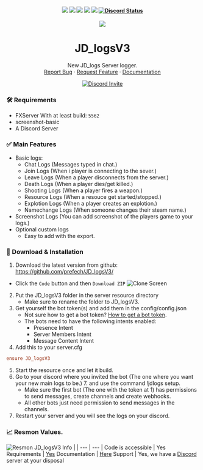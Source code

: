 <h4 align="center">
	<img src="https://img.shields.io/github/release/Prefech/JD_logsV3.png">
	<img src="https://img.shields.io/github/last-commit/Prefech/JD_logsV3">
	<img src="https://img.shields.io/github/license/Prefech/JD_logsV3.png">
	<img src="https://img.shields.io/github/issues/Prefech/JD_logsV3.png">
	<img src="https://img.shields.io/github/contributors/Prefech/JD_logsV3.png">
	<a href="https://discord.gg/prefech" title=""><img alt="Discord Status" src="https://discordapp.com/api/guilds/721339695199682611/widget.png"></a>
</h4>

<div align="center">
  <a href="https://github.com/Prefech/JD_logsV3">
    <img src="https://prefech.com/i/JD_logsV3">
  </a>

  <h1 align="center">JD_logsV3</h1>

  <p align="center">
    New JD_logs Server logger.
    <br />    
    <a href="https://discord.gg/5WJGmFQUjt">Report Bug</a>
    ·
    <a href="https://discord.gg/E9FceTnsJV">Request Feature</a>
    ·
    <a href="https://docs.prefech.com/JD_logsV3/">Documentation</a>
  </p>
  <a href="https://discord.gg/prefech" title=""><img alt="Discord Invite" src="https://discordapp.com/api/guilds/721339695199682611/widget.png?style=banner2"></a>
</div>



### 🛠 Requirements

- FXServer With at least build: `5562`
- screenshot-basic
- A Discord Server

### ✅ Main Features
- Basic logs:
    - Chat Logs (Messages typed in chat.)
    - Join Logs (When i player is connecting to the sever.)
    - Leave Logs (When a player disconnects from the server.)
    - Death Logs (When a player dies/get killed.)
    - Shooting Logs (When a player fires a weapon.)
    - Resource Logs (When a resouce get started/stopped.)
    - Explotion Logs (When a player creates an explotion.)
    - Namechange Logs (When someone changes their steam name.)
- Screenshot Logs (You can add screenshot of the players game to your logs.)
- Optional custom logs
    - Easy to add with the export.

### 🔧 Download & Installation

1. Download the latest version from github: https://github.com/prefech/JD_logsV3/
  - Click the `Code` button and then `Download ZIP`
  ![](https://prefech.com/i/424808e1-f68a-4af3-b697-5c7e8cd32290 "Clone Screen")
2. Put the JD_logsV3 folder in the server resource directory
    - Make sure to rename the folder to JD_logsV3.
3. Get yourself the bot token(s) and add them in the config/config.json
    - Not sure how to get a bot token? [How to get a bot token](https://forum.prefech.com/d/12-how-to-get-a-discord-bot-token).
    - The bots need to have the following intents enabled:
        - Presence Intent
        - Server Members Intent
        - Message Content Intent
4. Add this to your server.cfg
```cfg
ensure JD_logsV3
```
5. Start the resource once and let it build.
6. Go to your discord where you invited the bot (The one where you want your new main logs to be.) 7. and use the command !jdlogs setup.
    - Make sure the first bot (The one with the token at 1) has permissions to send messages, create channels and create webhooks.
    - All other bots just need permission to send messages in the channels.
7. Restart your server and you will see the logs on your discord.

### 📈 Resmon Values.
![](https://prefech.com/i/7418e619-a9c9-4787-b3ac-b59ad4860768 "Resmon JD_logsV3")
Info | |
--- | --- |
Code is accessible | Yes
Requirements | [Yes](https://github.com/prefech/JD_logsV3#-requirements)
Documentation | [Here](https://docs.prefech.com/jd_logsv3/)
Support	| Yes, we have a [Discord](https://discord.gg/prefech) server at your disposal